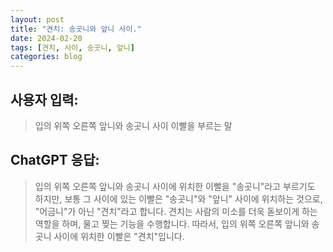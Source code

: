 ```yaml
---
layout: post
title: "견치: 송곳니와 앞니 사이."
date: 2024-02-20
tags: [견치, 사이, 송곳니, 앞니]
categories: blog
---
```


## 사용자 입력:
> 입의 위쪽 오른쪽 앞니와 송곳니 사이 이빨을 부르는 말

## ChatGPT 응답:
> 입의 위쪽 오른쪽 앞니와 송곳니 사이에 위치한 이빨을 "송곳니"라고 부르기도 하지만, 보통 그 사이에 있는 이빨은 "송곳니"와 "앞니" 사이에 위치하는 것으로, "어금니"가 아닌 "견치"라고 합니다. 견치는 사람의 미소를 더욱 돋보이게 하는 역할을 하며, 물고 찢는 기능을 수행합니다. 따라서, 입의 위쪽 오른쪽 앞니와 송곳니 사이에 위치한 이빨은 "견치"입니다.

